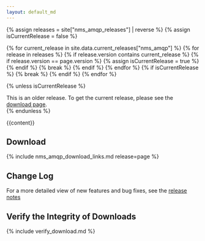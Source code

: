 ```yaml
---
layout: default_md
---
```

{% assign releases = site["nms_amqp_releases"] | reverse %}
{% assign isCurrentRelease = false %}

{% for current_release in site.data.current_releases["nms_amqp"] %}
    {% for release in releases %}
        {% if release.version contains current_release %}
                    {% if release.version == page.version %}
                        {% assign isCurrentRelease = true %}
                    {% endif %}
            {% break %}
        {% endif %}
    {% endfor %}
    {% if isCurrentRelease %} {% break %} {% endif %}
{% endfor %}

{% unless isCurrentRelease %}
<div class="alert alert-warning">
  This is an older release. To get the current release, please see the <a href="{{site.baseurl}}/components/nms/providers/amqp/downloads" class="alert-link">download page</a>.
</div>
{% endunless %}

{{content}}

Download
--------

{% include nms_amqp_download_links.md release=page %}

Change Log
----------

For a more detailed view of new features and bug fixes, see the [release notes]({{page.release_notes}})

Verify the Integrity of Downloads
---------------------------------

{% include verify_download.md %}

